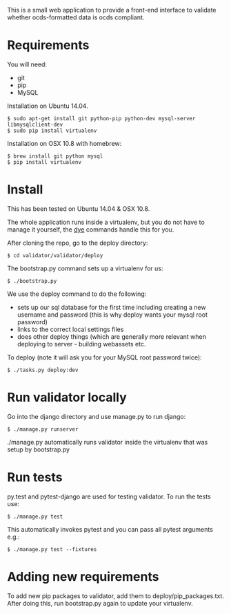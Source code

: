 This is a small web application to provide a front-end interface to validate
whether ocds-formatted data is ocds compliant.

Requirements
============
You will need:
* git
* pip
* MySQL

Installation on Ubuntu 14.04. 

    $ sudo apt-get install git python-pip python-dev mysql-server libmysqlclient-dev 
    $ sudo pip install virtualenv

Installation on OSX 10.8 with homebrew:

    $ brew install git python mysql
    $ pip install virtualenv


Install
=======
This has been tested on Ubuntu 14.04 & OSX 10.8.

The whole application runs inside a virtualenv, but you do not have to manage
it yourself, the [dye](https://github.com/aptivate/dye) commands handle this for you.

After cloning the repo, go to the deploy directory:

    $ cd validator/validator/deploy

The bootstrap.py command sets up a virtualenv for us:

    $ ./bootstrap.py

We use the deploy command to do the following:
* sets up our sql database for the first time including creating a new username and password (this is why deploy wants your mysql root password)
* links to the correct local settings files
* does other deploy things (which are generally more relevant when deploying to server - building webassets etc.


To deploy (note it will ask you for your MySQL root password twice):

    $ ./tasks.py deploy:dev

Run validator locally
=====================
Go into the django directory and use manage.py to run django:

    $ ./manage.py runserver

./manage.py automatically runs validator inside the virtualenv that was setup
by bootstrap.py

Run tests
=========
py.test and pytest-django are used for testing validator. To run the tests use:

    $ ./manage.py test

This automatically invokes pytest and you can pass all pytest arguments e.g.:

    $ ./manage.py test --fixtures

Adding new requirements
=======================
To add new pip packages to validator, add them to deploy/pip_packages.txt.
After doing this, run bootstrap.py again to update your virtualenv.
